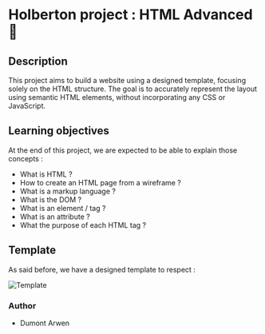 # Holberton project : HTML Advanced :hibiscus:

## Description

This project aims to build a website using a designed template, focusing solely on the HTML structure. The goal is to accurately represent the layout using semantic HTML elements, without incorporating any CSS or JavaScript.

## Learning objectives

At the end of this project, we are expected to be able to explain those concepts :

- What is HTML ?
- How to create an HTML page from a wireframe ?
- What is a markup language ?
- What is the DOM ?
- What is an element / tag ?
- What is an attribute ?
- What the purpose of each HTML tag ?

## Template

As said before, we have a designed template to respect :

![Template](/holbertonschool-web-development/html_advanced/assets/rendu.png)

### Author

- Dumont Arwen
